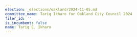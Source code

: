 ```yaml
---
election: _elections/oakland/2024-11-05.md
committee_name: Tariq Ikharo for Oakland City Council 2024
filer_id: ''
is_incumbent: false
name: Tariq E. Ikharo
---
```


